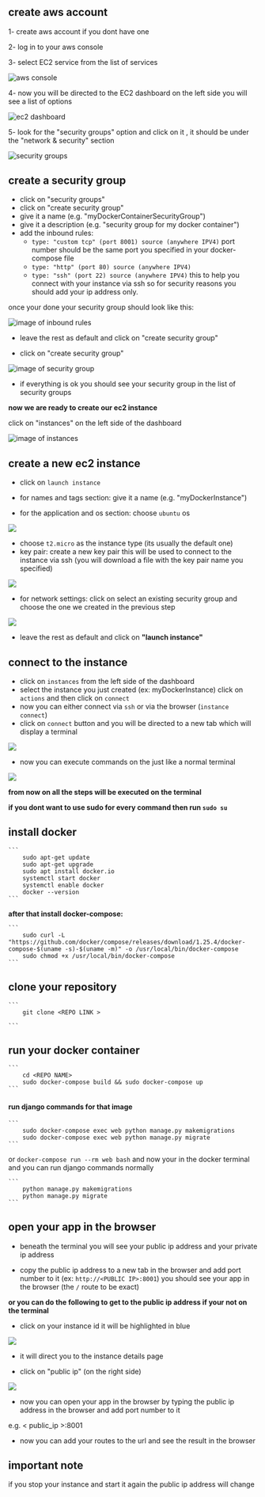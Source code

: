 # 
## create aws account

1- create  aws account if you dont have one

2- log in to your aws console

3- select EC2 service from the list of services

![aws console](./assets/aws_console.png)

4- now you will be directed to the EC2 dashboard on the left side you will see a list of options

![ec2 dashboard](./assets/ec2_dashboard.png)

5- look for the "security groups" option and click on it , it should be under the "network & security" section

![security groups](./assets/ec2_network.png)


## create a security group

+ click on "security groups"
+ click on "create security group"
+ give it a name (e.g. "myDockerContainerSecurityGroup")
+ give it a description (e.g. "security group for my docker container")
+ add the inbound rules:
    + `type: "custom tcp" (port 8001) source (anywhere IPV4)`
         port number should be the same port you specified in your docker-compose file
    + `type: "http" (port 80) source (anywhere IPV4)`
    + `type: "ssh" (port 22) source (anywhere IPV4)`
         this to help you connect with your instance via ssh so for security reasons you should add your ip address only.

once your done your security group should look like this:

![image of inbound rules](./assets/inboud_rules.png)

+ leave the rest as default and click on "create security group"

+ click on "create security group"

![image of security group](./assets/secutrity_group.png)

+ if everything is ok you should see your security group in the list of security groups

**now we are ready to create our ec2 instance**

click on "instances" on the left side of the dashboard

![image of instances](./assets/security_gruop_secuss.png)



## create a new ec2 instance

+ click on `launch instance`
+ for names and tags section: give it a name (e.g. "myDockerInstance")

+ for the application and os section: choose `ubuntu` os

![](./assets/ec2_os.png)

+ choose `t2.micro` as the instance type (its usually the default one)
+ key pair: create a new key pair this will be used to connect to the instance via ssh (you will download a file with the key pair name you specified)

![](./assets/key_pair.png)

+ for network settings: click on select an existing security group and choose the one we created in the  previous step

![](./assets/network_settingsa.png)

+ leave the rest as default and click on **"launch instance"**



## connect to the instance 

+ click on `instances` from the left side of the dashboard
+ select the instance you just created (ex: myDockerInstance) click on `actions` and then click on `connect`
+ now you can either connect via `ssh` or via the browser  (`instance connect`)
+ click on `connect` button and you will be directed to a new tab which will display  a terminal

![](./assets/connect.png)

+ now you can execute commands on the  just like a normal terminal

![](./assets/terminal.png)

**from now on all the steps will be executed on the terminal**


**if you dont want to use sudo for every command then run `sudo su`**

## install docker

    ```
        sudo apt-get update
        sudo apt-get upgrade
        sudo apt install docker.io
        systemctl start docker
        systemctl enable docker
        docker --version
    ```
    
**after that install docker-compose:**
    
    ```
        sudo curl -L "https://github.com/docker/compose/releases/download/1.25.4/docker-compose-$(uname -s)-$(uname -m)" -o /usr/local/bin/docker-compose
        sudo chmod +x /usr/local/bin/docker-compose
    ```

## clone your repository

    ```
        git clone <REPO LINK >

    ```

## run your docker container

    ```
        cd <REPO NAME>
        sudo docker-compose build && sudo docker-compose up
    ```




#### run django commands for that image 

    ```
        sudo docker-compose exec web python manage.py makemigrations
        sudo docker-compose exec web python manage.py migrate
    ```

or `docker-compose run --rm web bash` and now your in the docker terminal and you can run django commands normally


    ``` 
        python manage.py makemigrations
        python manage.py migrate
    ```
##  open your app in the browser



+ beneath the terminal you will see your public ip address and your private ip address

+ copy the public ip address to a new tab in the browser and add port number to it (ex: `http://<PUBLIC IP>:8001`) you should see your app in the browser (the `/` route to be exact) 

**or you can do the following to get to the public ip address if your not on the terminal**

+ click on your instance id it will be highlighted in blue 

![](./assets/instanec_page.png)
+ it will direct you to the instance details page

+ click on "public ip" (on the right side)

![](./assets/public_ip.png)
+ now you can open your app in the browser by typing the public ip address in the browser and add port number to it 

e.g. < public_ip >:8001

+ now you can add your routes to the url and see the result in the browser




## important note 

if you stop your instance and start it again the public ip address will change 
